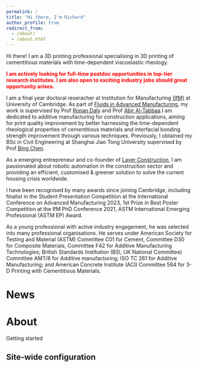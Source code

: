 ```yaml
---
permalink: /
title: "Hi there, I'm Richard"
author_profile: true
redirect_from: 
  - /about/
  - /about.html
---
```


Hi there! I am a 3D printing professional specialising in 3D printing of cementitious materials with time-dependent viscoelastic rheology. 

**<span style="color: red;">I am actively looking for full-time postdoc opportunities in top-tier research institutes. I am also open to exciting industry jobs should great opportunity arises.</span>**

I am a final year doctoral reseracher at Institution for Manufacturing [(IfM)](https://www.ifm.eng.cam.ac.uk/) at University of Cambridge. As part of [Fluids in Advanced Manufacturing](https://www.ifm.eng.cam.ac.uk/research/fiam/), my work is supervised by Prof [Ronan Daly](https://www.ifm.eng.cam.ac.uk/people/rd439/) and Prof [Abir Al-Tabbaa](https://www.eng.cam.ac.uk/profiles/aa22).I am dedicated to additive manufacturing for construction applications, aiming for print quality improvement by better harnessing the time-dependent rheological properties of cementitious materials and interfacial bonding strength improvement through various techniques. Previously, I obtained my BSc in Civil Engineering at Shanghai Jiao Tong University supervised by Prof [Bing Chen](https://orcid.org/0000-0003-2862-3392). 

As a emerging entrepreneur and co-founder of [Layer Construction](https://www.layerconstruction.com), I am passionated about robotic automation in the construction sector and providing an efficient, customised & greener solution to solve the current housing crisis worldwide. 

I have been recognised by many awards since joining Cambridge, including finalist in the Student Presentation Competition at the International Conference on Advanced Manufacturing 2023, 1st Prize in Best Poster Competition at the IfM PhD Conference 2021, ASTM International Emerging Professional (ASTM EP) Award.
 
As a young professional with active industry engagement, he was selected into many professional organisations. He serves under American Society for Testing and Material (ASTM) Committee C01 for Cement, Committee D30 for Composite Materials, Committee F42 for Additive Manufacturing Technologies; British Standards Institution (BSI, UK National Committee) Committee AMT/8 for Additive manufacturing; ISO TC 261 for Additive Manufacturing; and American Concrete Institute (ACI) Committee 564 for 3-D Printing with Cementitious Materials.

News
======

About 
======
Getting started 

Site-wide configuration
------
